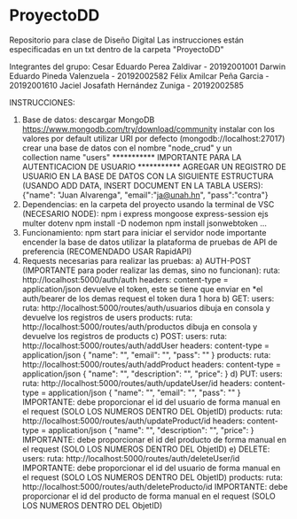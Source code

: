 # ProyectoDD
Repositorio para clase de Diseño Digital
Las instrucciones están especificadas en un txt dentro de la carpeta "ProyectoDD"

Integrantes del grupo:
Cesar Eduardo Perea Zaldivar - 20192001001 
Darwin Eduardo Pineda Valenzuela - 20192002582
Félix Amilcar Peña Garcia - 20192001610
Jaciel Josafath Hernández Zuniga - 20192002585

INSTRUCCIONES:
1) Base de datos:
descargar MongoDB https://www.mongodb.com/try/download/community
instalar con los valores por default
utilizar URI por defecto (mongodb://localhost:27017)
crear una base de datos con el nombre "node_crud" y un collection name "users"
***********  IMPORTANTE PARA LA AUTENTICACION DE USUARIO  ***********
AGREGAR UN REGISTRO DE USUARIO EN LA BASE DE DATOS CON LA SIGUIENTE ESTRUCTURA (USANDO ADD DATA, INSERT DOCUMENT EN LA TABLA USERS):
{"name": "Juan Alvarenga", "email":"ja@unah.hn", "pass":"contra"}
2) Dependencias:
en la carpeta del proyecto usando la terminal de VSC (NECESARIO NODE):
npm i express mongoose express-session ejs multer dotenv
npm install -D nodemon
npm install jsonwebtoken
...
3) Funcionamiento:
npm start para iniciar el servidor node
importante encender la base de datos
utilizar la plataforma de pruebas de API de preferencia (RECOMENDADO USAR RapidAPI)
4) Requests necesarias para realizar las pruebas:
    a) AUTH-POST (IMPORTANTE para poder realizar las demas, sino no funcionan):
    ruta: http://localhost:5000/auth/auth
    headers: content-type = application/json
    devuelve el token, este se tiene que enviar en *el auth/bearer de los demas request
    el token dura 1 hora
    b) GET:
    users:
        ruta: http://localhost:5000/routes/auth/usuarios
        dibuja en consola y devuelve los registros de users
    products:
        ruta: http://localhost:5000/routes/auth/productos
        dibuja en consola y devuelve los registros de products
    c) POST:
    users:
        ruta: http://localhost:5000/routes/auth/addUser
        headers: content-type = application/json
        {
            "name": "",
            "email": "",
            "pass": ""
        }
    products:
        ruta: http://localhost:5000/routes/auth/addProduct
        headers: content-type = application/json
        {
            "name": "",
            "description": "",
            "price": 
        }
    d) PUT:
    users:
        ruta: http://localhost:5000/routes/auth/updateUser/id
        headers: content-type = application/json
        {
            "name": "",
            "email": "",
            "pass": ""
        }
        IMPORTANTE: debe proporcionar el id del usuario de forma manual en el request (SOLO LOS NUMEROS DENTRO DEL ObjetID)
    products:
        ruta: http://localhost:5000/routes/auth/updateProduct/id
        headers: content-type = application/json
        {
            "name": "",
            "description": "",
            "price": 
        }
        IMPORTANTE: debe proporcionar el id del producto de forma manual en el request (SOLO LOS NUMEROS DENTRO DEL ObjetID)
    e) DELETE:
    users:
        ruta: http://localhost:5000/routes/auth/deleteUser/id
        IMPORTANTE: debe proporcionar el id del usuario de forma manual en el request (SOLO LOS NUMEROS DENTRO DEL ObjetID)
    products:
        ruta: http://localhost:5000/routes/auth/deleteProducto/id
        IMPORTANTE: debe proporcionar el id del producto de forma manual en el request (SOLO LOS NUMEROS DENTRO DEL ObjetID)
